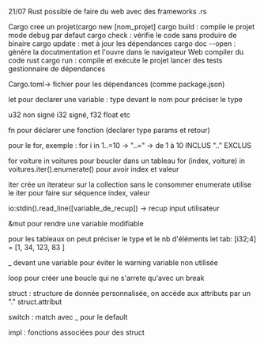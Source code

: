 21/07
Rust 
possible de faire du web avec des frameworks
.rs

Cargo 
cree un projet(cargo new [nom_projet]
cargo build  : compile le projet mode debug par defaut
cargo check   : vérifie le code sans produire de binaire
cargo update :  met à jour les dépendances
cargo doc --open  : gènère la docutmentation et l'ouvre dans le navigateur Web
compiler du code rust
cargo run : compile et exécute le projet
lancer des tests
gestionnaire de dépendances

Cargo.toml-> fichier pour les dépendances (comme package.json)

let pour declarer une variable
: type devant le nom pour préciser le type

u32 non signé i32 signé, f32 float etc

fn pour déclarer une fonction (declarer type params et retour)

pour le for, exemple : 
for i in 1..=10 -> "..=" -> de 1 à 10 INCLUS
".." EXCLUS

for voiture in voitures pour boucler dans un tableau
for (index, voiture) in voitures.iter().enumerate() pour avoir index et valeur

iter crée un iterateur sur la collection sans le consommer
enumerate utilise le iter pour faire sur séquence index, valeur

io:stdin().read_line([variable_de_recup]) -> recup input utilisateur

&mut pour rendre une variable modifiable

pour les tableaux on peut préciser le type et le nb d'éléments 
let tab: [i32;4] = [1, 34, 123, 83 ]

_ devant une variable pour éviter le warning variable non utilisée

loop pour créer une boucle qui ne s'arrete qu'avec un break

struct : structure de donnée personnalisée, on accède aux attributs par un "." struct.attribut

switch : match avec _ pour le default

impl : fonctions associées pour des struct
